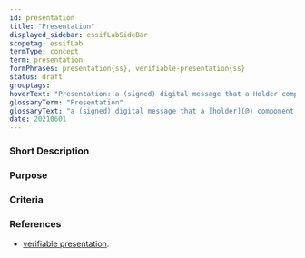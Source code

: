```yaml
---
id: presentation
title: "Presentation"
displayed_sidebar: essifLabSideBar
scopetag: essifLab
termType: concept
term: presentation
formPhrases: presentation{ss}, verifiable-presentation{ss}
status: draft
grouptags:
hoverText: "Presentation: a (signed) digital message that a Holder component may send to a Verifier component that contains data derived from one or more Verifiable Credentials (that (a Colleague component of) the Holder component has received from Issuer components of one or more Parties), as a response to a specific Presentation Request of a Verifier component."
glossaryTerm: "Presentation"
glossaryText: "a (signed) digital message that a [holder](@) component may send to a [verifier](@) component that contains data derived from one or more [verifiable](verify@) [credential](@) (that (a [colleague](@) component of) the [holder](@) component has received from [issuer](@) components of one or more [parties](@)), as a response to a specific [presentation request](@) of a [Verifier](@) component."
date: 20210601
---
```


### Short Description

### Purpose

### Criteria


### References
- [verifiable presentation](https://www.w3.org/TR/vc-data-model/#dfn-verifiable-presentations).